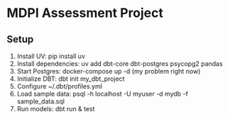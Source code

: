 # MDPI Assessment Project

## Setup
1. Install UV: pip install uv
2. Install dependencies: uv add dbt-core dbt-postgres psycopg2 pandas
3. Start Postgres: docker-compose up -d (my problem right now)
4. Initialize DBT: dbt init my_dbt_project
5. Configure ~/.dbt/profiles.yml
6. Load sample data: psql -h localhost -U myuser -d mydb -f sample_data.sql
7. Run models: dbt run & test
